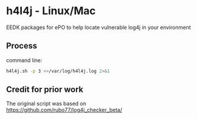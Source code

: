 # h4l4j - Linux/Mac
EEDK packages for ePO to help locate vulnerable log4j in your environment

## Process

command line:
```bash
h4l4j.sh -p 3 >>/var/log/h4l4j.log 2>&1
```

## Credit for prior work

The original script was based on https://github.com/rubo77/log4j_checker_beta/
